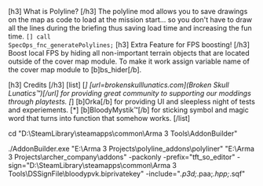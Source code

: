[h3] What is Polyline? [/h3]
The polyline mod allows you to save drawings on the map as code to load at the mission start... so you don't have to draw all the lines during the briefing thus saving load time and increasing the fun time.
<code>[] call SpecOps_fnc_generatePolylines;</code>
[h3] Extra Feature for FPS boosting! [/h3]
Boost local FPS by hiding all non-important terrain objects that are located outside of the cover map module.
To make it work assign variable name of the cover map module to [b]bs_hider[/b].

[h3] Credits [/h3]
[list]
    [*] [url=brokenskulllunatics.com](Broken Skull Lunatics™)[/url] for providing great community to supporting our moddings through playtests.
    [*] [b]Orka[/b] for providing UI and sleepless night of tests and experiements.
    [*] [b]BloodyMystik™[/b] for sticking symbol and magic word that turns into function that somehow works.
[/list]

cd "D:\SteamLibrary\steamapps\common\Arma 3 Tools\AddonBuilder\"

./AddonBuilder.exe "E:\Arma 3 Projects\polyline_addons\polyliner" "E:\Arma 3 Projects\archer_company\addons" -packonly -prefix="tft_so_editor" -sign="D:\SteamLibrary\steamapps\common\Arma 3 Tools\DSSignFile\bloodypvk.biprivatekey" -include="*.p3d;*.paa;*.hpp;*.sqf"




